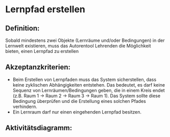 # Lernpfad erstellen

## Definition:

Sobald mindestens zwei Objekte (Lernräume und/oder Bedingungen) in der Lernwelt existieren, muss das Autorentool
Lehrenden die Möglichkeit bieten, einen Lernpfad zu erstellen

## Akzeptanzkriterien:

  - Beim Erstellen von Lernpfaden muss das System sicherstellen, dass keine zyklischen Abhängigkeiten entstehen. Das bedeutet, es darf keine Sequenz von Lernräumen/Bedingungen geben, die in einem Kreis endet (z.B. Raum 1 -> Raum 2 -> Raum 3 -> Raum 1). Das System sollte diese Bedingung überprüfen und die Erstellung eines solchen Pfades verhindern.
  - Ein Lernraum darf nur einen eingehenden Lernpfad besitzen.

## Aktivitätsdiagramm: